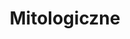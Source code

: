 ---
title: Mitologiczne
description: Kolorowanki Mitologiczne
canonical: /mitologiczne
tags:
- mitologiczne
---